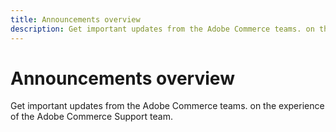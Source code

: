```yaml
---
title: Announcements overview
description: Get important updates from the Adobe Commerce teams. on the experience of the Adobe Commerce Support team.
---
```


# Announcements overview

Get important updates from the Adobe Commerce teams. on the experience of the Adobe Commerce Support team.
 